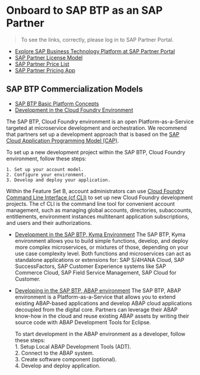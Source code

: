 # Onboard to SAP BTP as an SAP Partner

> To see the links, correctly, please log in to SAP Partner Portal.
* [Explore SAP Business Technology Platform at SAP Partner Portal](https://partneredge.sap.com/en/products/btp/about.html)
* [SAP Partner License Model](https://partneredge.sap.com/en/partnership/licenses/tdd.html?#section-1-accordion-panel-section-row-item_2-widewidgets-accordionitem)
* [SAP Partner Price List](https://partneredge.sap.com/en/library/assets/partnership/sales/order_license/pl_pl_part_price_list.html)
* [SAP Partner Pricing App](https://partneredge.sap.com/en/library/assets/partnership/sales/pricing/hat_htg_Partner_Pricing_App.html)

## SAP BTP Commercialization Models

* [SAP BTP Basic Platform Concepts](https://help.sap.com/viewer/df50977d8bfa4c9a8a063ddb37113c43/Cloud/en-US/38ecf59cdda64150a102cfaa62d5faab.html#loio263d40009a5a4237a62e8f5c05ee641e)
* [Development in the Cloud Foundry Environment](https://help.sap.com/viewer/65de2977205c403bbc107264b8eccf4b/Cloud/en-US/40a8f8f6f1724e0ca0fd2a8777f45504.html)

The SAP BTP, Cloud Foundry environment is an open Platform-as-a-Service targeted at microservice development and orchestration. We recommend that partners set up a development approach that is based on the [SAP Cloud Application Programming Model (CAP)](https://cap.cloud.sap/docs/).

   To set up a new development project within the SAP BTP, Cloud Foundry environment, follow these steps:

    1. Set up your account model.
    2. Configure your environment.
    3. Develop and deploy your application.

   Within the Feature Set B, account administrators can use [Cloud Foundry Command Line Interface (cf CLI)](https://docs.cloudfoundry.org/cf-cli/install-go-cli.html) to set up new Cloud Foundry development projects. The cf CLI is the command line tool for convenient account management, such as managing global accounts, directories, subaccounts, entitlements, environment instances multitenant application subscriptions, and users and their authorizations.

* [Development in the SAP BTP, Kyma Environment](https://help.sap.com/viewer/65de2977205c403bbc107264b8eccf4b/Cloud/en-US/606ec610ee4746c09d5d2bef5a85a124.html)
The SAP BTP, Kyma environment allows you to build simple functions, develop, and deploy more complex microservices, or mixtures of those, depending on your use case complexity level. Both functions and microservices can act as standalone applications or extensions for: SAP S/4HANA Cloud, SAP SuccessFactors, SAP Customer Experience systems like SAP Commerce Cloud, SAP Field Service Management, SAP Cloud for Customer.

* [Developing in the SAP BTP, ABAP environment](https://help.sap.com/viewer/65de2977205c403bbc107264b8eccf4b/Cloud/en-US/31367ef6c3e947059e0d7c1cbfcaae93.html)
The SAP BTP, ABAP environment is a Platform-as-a-Service that allows you to extend existing ABAP-based applications and develop ABAP cloud applications decoupled from the digital core. Partners can leverage their ABAP know-how in the cloud and reuse existing ABAP assets by writing their source code with ABAP Development Tools for Eclipse.

   To start development in the ABAP environment as a developer, follow these steps:  
   1\. Setup Local ABAP Development Tools (ADT).  
   2\. Connect to the ABAP system.  
   3\. Create software component (optional).  
   4\. Develop and deploy application.  
